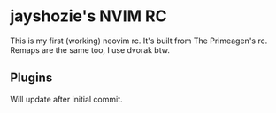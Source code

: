 # jayshozie's NVIM RC

This is my first (working) neovim rc. It's built from The Primeagen's rc.
Remaps are the same too, I use dvorak btw.

## Plugins

Will update after initial commit.
